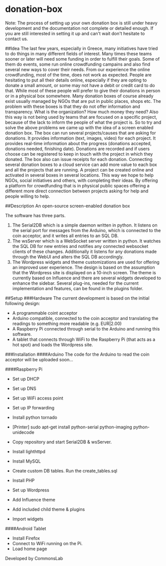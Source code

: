 donation-box
============

Note: The process of setting up your own donation box is still under heavy development and the documentation not complete or detailed enough. If you are still interested in setting it up and can't wait don't hesitate to contact us.

##Idea
The last few years, especially in Greece, many initiatives have tried to do things in many different fields of interest. Many times these teams sooner or later will need some funding in order to fulfill their goals. Some of them do events, some run online crowdfunding campains and also find several new ways to cover their needs.
From our experience the online crowdfunding, most of the time, does not work as expected. People are hesitating to put all their details online, especially if they are opting to donate a small amount, or some may not have a debit or credit card to do that. While most of these people will prefer to give their donations in person or in a physical box somewhere. Many donation boxes of course already exist usually managed by NGOs that are put in public places, shops etc. The problem with these boxes is that they do not offer information and transparency. What is the organization? How much money they need? 
Also this way is not being used by teams that are focused on a specific project, because of the lack to inform the people of what the project is.
So to try and solve the above problems we came up with the idea of a screen enabled donation box.
The box can run several projects/causes that are asking for donations. It provides information (text, images, video) for each project. It provides real-time information about the progress (donations accepted, donations needed, finishing date). Donations are recorded and if users choose can be registered to keep in touch with the project in which they donated.
The box also can issue receipts for each donation.
Connecting several donation boxes to a cloud service can add more value to each box and all the projects that are running. A project can be created online and activated in several boxes in several locations.
This way we hope to help NGOs, social initiatives and others, with completing their ideas. By offering a platform for crowdfunding that is in physical public spaces offering a different more direct connection between projects asking for help and people willing to help.

##Description
An open-source screen-enabled donation box

The software has three parts. 
  1. The Serial2DB which is a simple daemon written in python. It listens on the serial port for messages from the Arduino, which is connected to the coin acceptor, and it writes all entries to an SQL DB.
  2. The wsServer which is a WebSocket server written in python. It watches the SQL DB for new entries and notifies any connected websocket clients of these changes. Additionally it listens for any donations made through the WebUI and alters the SQL DB accordingly.
  3. The Wordpress widgets and theme customizations are used for offering an improved user experience. The design is based on the assumption that the Wordpress site is displayed on a 10-inch screen. The theme is currently based on Influence and there are several widgets developed to enhance the sidebar. Several plug-ins, needed for the current implementation and features, can be found in the plugins folder.

##Setup
###Hardware
The current development is based on the initial following design:
  * A programmable coint acceptor
  * Arduino compatible, connected to the coin acceptor and translating the readings to something more readable (e.g. EUR|2.00)
  * A Raspberry Pi connected through serial to the Arduino and running this software.
  * A tablet that connects through WiFi to the Raspberry Pi (that acts as a hot spot) and loads the Wordpress site.

###Installation
####Arduino
The code for the Arduino to read the coin acceptor will be uploaded soon...

####Raspberry Pi

  * Set up DHCP
  * Set up DNS
  * Set up WiFi access point
  * Set up IP forwarding
  * Install python tornado
  * [Printer] sudo apt-get install python-serial python-imaging python-unidecode
  * Copy repository and start Serial2DB & wsServer.

  * Install lighthttpd
  * Install MySQL
  * Create custom DB tables. Run the create_tables.sql
  * Install PHP
  * Set up Wordpress
  * Add Influence theme 
  * Add included child theme & plugins
  * Import widgets 

####Android Tablet
  * Install Firefox
  * Connect to WiFi running on the Pi.
  * Load home page


Developed by CommonsLab
